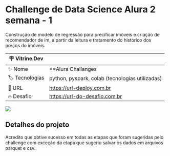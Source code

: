 # Challenge de Data Science Alura 2 semana - 1

Construção de modelo de regressão para precificar imóveis e criação de recomendador de im, a partir da leitura e tratamento do histórico dos preços do imóveis.

| :placard: Vitrine.Dev ||
| -------------  | --- |
| :sparkles: Nome       | **Alura Challanges | Data Science**
| :label: Tecnologias | python, pyspark, colab (tecnologias utilizadas)
| :rocket: URL         | https://url-deploy.com.br
| :fire: Desafio     | https://url-do-desafio.com.br

<!-- Inserir imagem com a #vitrinedev ao final do link -->
![](https://trello.com/b/xn4stCtl/alura-challenges-data-science-semana-1)

## Detalhes do projeto

Acredito que obtive sucesso em todas as etapas que foram sugeridas pelo challenge com exceção da etapa que sugeriu salvar os dados em arquivos parquet e csv.
